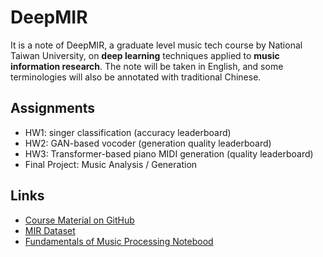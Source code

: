# DeepMIR

It is a note of DeepMIR, a graduate level music tech course by National Taiwan University, on __deep learning__ techniques applied to __music information research__. The note will be taken in English, and some terminologies will also be annotated with traditional Chinese.

## Assignments

* HW1: singer classification (accuracy leaderboard)
* HW2: GAN-based vocoder (generation quality leaderboard)
* HW3: Transformer-based piano MIDI generation (quality leaderboard)
* Final Project: Music Analysis / Generation

## Links

* [Course Material on GitHub](https://github.com/affige/DeepMIR)
* [MIR Dataset](https://mirdata.readthedocs.io/en/latest/)
* [Fundamentals of Music Processing Notebood](https://www.audiolabs-erlangen.de/resources/MIR/FMP/C0/C0.html)
